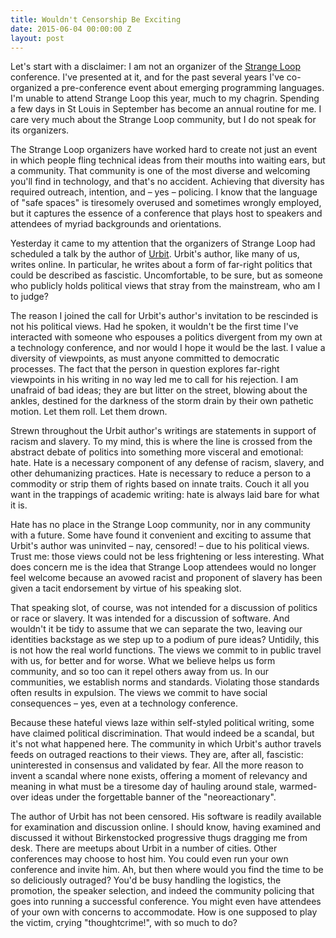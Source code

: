 ```yaml
---
title: Wouldn't Censorship Be Exciting
date: 2015-06-04 00:00:00 Z
layout: post
---
```


Let's start with a disclaimer: I am not an organizer of the [Strange Loop](http://www.thestrangeloop.com/) conference. I've presented at it, and for the past several years I've co-organized a pre-conference event about emerging programming languages. I'm unable to attend Strange Loop this year, much to my chagrin. Spending a few days in St Louis in September has become an annual routine for me. I care very much about the Strange Loop community, but I do not speak for its organizers.

The Strange Loop organizers have worked hard to create not just an event in which people fling technical ideas from their mouths into waiting ears, but a community. That community is one of the most diverse and welcoming you'll find in technology, and that's no accident. Achieving that diversity has required outreach, intention, and – yes – policing. I know that the language of "safe spaces" is tiresomely overused and sometimes wrongly employed, but it captures the essence of a conference that plays host to speakers and attendees of myriad backgrounds and orientations.

Yesterday it came to my attention that the organizers of Strange Loop had scheduled a talk by the author of [Urbit](http://urbit.org/). Urbit's author, like many of us, writes online. In particular, he writes about a form of far-right politics that could be described as fascistic. Uncomfortable, to be sure, but as someone who publicly holds political views that stray from the mainstream, who am I to judge?

The reason I joined the call for Urbit's author's invitation to be rescinded is not his political views. Had he spoken, it wouldn't be the first time I've interacted with someone who espouses a politics divergent from my own at a technology conference, and nor would I hope it would be the last. I value a diversity of viewpoints, as must anyone committed to democratic processes. The fact that the person in question explores far-right viewpoints in his writing in no way led me to call for his rejection. I am unafraid of bad ideas; they are but litter on the street, blowing about the ankles, destined for the darkness of the storm drain by their own pathetic motion. Let them roll. Let them drown.

Strewn throughout the Urbit author's writings are statements in support of racism and slavery. To my mind, this is where the line is crossed from the abstract debate of politics into something more visceral and emotional: hate. Hate is a necessary component of any defense of racism, slavery, and other dehumanizing practices. Hate is necessary to reduce a person to a commodity or strip them of rights based on innate traits. Couch it all you want in the trappings of academic writing: hate is always laid bare for what it is.

Hate has no place in the Strange Loop community, nor in any community with a future. Some have found it convenient and exciting to assume that Urbit's author was uninvited – nay, censored! – due to his political views. Trust me: those views could not be less frightening or less interesting. What does concern me is the idea that Strange Loop attendees would no longer feel welcome because an avowed racist and proponent of slavery has been given a tacit endorsement by virtue of his speaking slot.

That speaking slot, of course, was not intended for a discussion of politics or race or slavery. It was intended for a discussion of software. And wouldn't it be tidy to assume that we can separate the two, leaving our identities backstage as we step up to a podium of pure ideas? Untidily, this is not how the real world functions. The views we commit to in public travel with us, for better and for worse. What we believe helps us form community, and so too can it repel others away from us. In our communities, we establish norms and standards. Violating those standards often results in expulsion. The views we commit to have social consequences – yes, even at a technology conference.

Because these hateful views laze within self-styled political writing, some have claimed political discrimination. That would indeed be a scandal, but it's not what happened here. The community in which Urbit's author travels feeds on outraged reactions to their views. They are, after all, fascistic: uninterested in consensus and validated by fear. All the more reason to invent a scandal where none exists, offering a moment of relevancy and meaning in what must be a tiresome day of hauling around stale, warmed-over ideas under the forgettable banner of the "neoreactionary".

The author of Urbit has not been censored. His software is readily available for examination and discussion online. I should know, having examined and discussed it without Birkenstocked progressive thugs dragging me from desk. There are meetups about Urbit in a number of cities. Other conferences may choose to host him. You could even run your own conference and invite him. Ah, but then where would you find the time to be so deliciously outraged? You'd be busy handling the logistics, the promotion, the speaker selection, and indeed the community policing that goes into running a successful conference. You might even have attendees of your own with concerns to accommodate. How is one supposed to play the victim, crying "thoughtcrime!", with so much to do?

